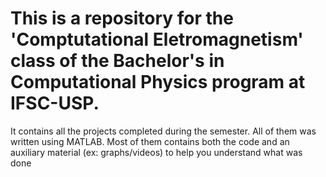 # This is a repository for the 'Comptutational Eletromagnetism' class of the Bachelor's in Computational Physics program at IFSC-USP.
It contains all the projects completed during the semester. All of them was written using MATLAB. Most of them contains both the code and an auxiliary material (ex: graphs/videos) to help you understand what was done
